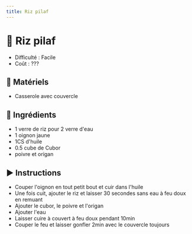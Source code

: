 ```yaml
---
title: Riz pilaf
---
```


# 🍚 Riz pilaf

- Difficulté : Facile
- Coût : ???

## 🔪 Matériels

- Casserole avec couvercle

## 🥄 Ingrédients

- 1 verre de riz pour 2 verre d'eau
- 1 oignon jaune
- 1CS d'huile
- 0.5 cube de Cubor
- poivre et origan


## ▶️ Instructions

- Couper l'oignon en tout petit bout et cuir dans l'huile
- Une fois cuit, ajouter le riz et laisser 30 secondes sans eau à feu doux en remuant
- Ajouter le cubor, le poivre et l'origan
- Ajouter l'eau
- Laisser cuire à couvert à feu doux pendant 10min
- Couper le feu et laisser gonfler 2min avec le couvercle toujours